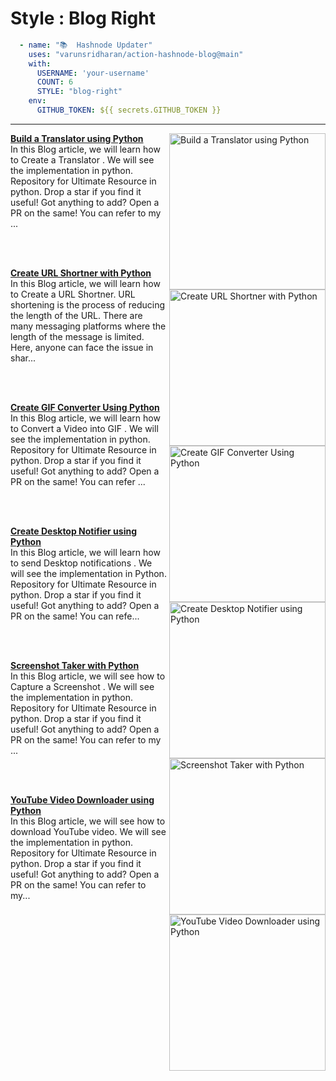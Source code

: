 # Style : Blog Right

```yaml
  - name: "📚  Hashnode Updater"
    uses: "varunsridharan/action-hashnode-blog@main"
    with:
      USERNAME: 'your-username'
      COUNT: 6
      STYLE: "blog-right"
    env:
      GITHUB_TOKEN: ${{ secrets.GITHUB_TOKEN }}
```

---

<!-- HASHNODE_BLOG:START -->
<p align="left">
<a href="https://ayushi7rawat.hashnode.dev/build-a-translator-using-python-ckgyzmzuo029y20s17yezb0rp" title="Build a Translator using Python"><img src="https://cdn.hashnode.com/res/hashnode/image/upload/v1604115515617/9nvP4fDDa.png" alt="Build a Translator using Python" width="250px" align="right" /></a>
<a href="https://ayushi7rawat.hashnode.dev/build-a-translator-using-python-ckgyzmzuo029y20s17yezb0rp" title="Build a Translator using Python"><strong>Build a Translator using Python</strong></a>
<br/> In this Blog article, we will learn how to Create a Translator . We will see the implementation in python.
Repository for Ultimate Resource in python. Drop a star if you find it useful! Got anything to add? Open a PR on the same!
You can refer to my ... </p> <br/> <br/>
<p align="left">
<a href="https://ayushi7rawat.hashnode.dev/create-url-shortner-with-python-ckgumvydy007pu5s1haz5gek2" title="Create URL Shortner with Python"><img src="https://cdn.hashnode.com/res/hashnode/image/upload/v1603964120390/f0kqQvV-V.png" alt="Create URL Shortner with Python" width="250px" align="right" /></a>
<a href="https://ayushi7rawat.hashnode.dev/create-url-shortner-with-python-ckgumvydy007pu5s1haz5gek2" title="Create URL Shortner with Python"><strong>Create URL Shortner with Python</strong></a>
<br/> In this Blog article, we will learn how to Create a URL Shortner. URL shortening is the process of reducing the length of the URL. There are many messaging platforms where the length of the message is limited.  Here, anyone can face the issue in shar... </p> <br/> <br/>
<p align="left">
<a href="https://ayushi7rawat.hashnode.dev/create-gif-converter-using-python-ckgpz7pjs08o7ncs1et6hcxna" title="Create GIF Converter Using Python"><img src="https://cdn.hashnode.com/res/hashnode/image/upload/v1603345134596/tg-2IKZXf.png" alt="Create GIF Converter Using Python" width="250px" align="right" /></a>
<a href="https://ayushi7rawat.hashnode.dev/create-gif-converter-using-python-ckgpz7pjs08o7ncs1et6hcxna" title="Create GIF Converter Using Python"><strong>Create GIF Converter Using Python</strong></a>
<br/> In this Blog article, we will learn how to Convert a Video into GIF . We will see the implementation in python. 
Repository for Ultimate Resource in python. Drop a star if you find it useful! Got anything to add? Open a PR on the same!
You can refer ... </p> <br/> <br/>
<p align="left">
<a href="https://ayushi7rawat.hashnode.dev/create-desktop-notifier-using-python-ckglrydju0855nzs1b3oih4rp" title="Create Desktop Notifier using Python"><img src="https://cdn.hashnode.com/res/hashnode/image/upload/v1603420759058/d4R1vI66E.png" alt="Create Desktop Notifier using Python" width="250px" align="right" /></a>
<a href="https://ayushi7rawat.hashnode.dev/create-desktop-notifier-using-python-ckglrydju0855nzs1b3oih4rp" title="Create Desktop Notifier using Python"><strong>Create Desktop Notifier using Python</strong></a>
<br/> In this Blog article, we will learn how to send Desktop notifications . We will see the implementation in Python. 
Repository for Ultimate Resource in python. Drop a star if you find it useful! Got anything to add? Open a PR on the same!
You can refe... </p> <br/> <br/>
<p align="left">
<a href="https://ayushi7rawat.hashnode.dev/screenshot-taker-with-python-ckghjthgq004uczs1az8h1bby" title="Screenshot Taker with Python"><img src="https://cdn.hashnode.com/res/hashnode/image/upload/v1603165076375/DsnWhjNWK.png" alt="Screenshot Taker with Python" width="250px" align="right" /></a>
<a href="https://ayushi7rawat.hashnode.dev/screenshot-taker-with-python-ckghjthgq004uczs1az8h1bby" title="Screenshot Taker with Python"><strong>Screenshot Taker with Python</strong></a>
<br/> In this Blog article, we will see how to Capture a Screenshot . We will see the implementation in python. 
Repository for Ultimate Resource in python. Drop a star if you find it useful! Got anything to add? Open a PR on the same!
You can refer to my ... </p> <br/> <br/>
<p align="left">
<a href="https://ayushi7rawat.hashnode.dev/youtube-video-downloader-using-python-ckgepk7ht0bzco9s1dmif8gfq" title="YouTube Video Downloader using Python"><img src="https://cdn.hashnode.com/res/hashnode/image/upload/v1602828087282/MS14dCLM2.png" alt="YouTube Video Downloader using Python" width="250px" align="right" /></a>
<a href="https://ayushi7rawat.hashnode.dev/youtube-video-downloader-using-python-ckgepk7ht0bzco9s1dmif8gfq" title="YouTube Video Downloader using Python"><strong>YouTube Video Downloader using Python</strong></a>
<br/> In this Blog article, we will see how to download YouTube video. We will see the implementation in python. 
Repository for Ultimate Resource in python. Drop a star if you find it useful! Got anything to add? Open a PR on the same!
You can refer to my... </p> <br/> <br/>
<!-- HASHNODE_BLOG:END -->